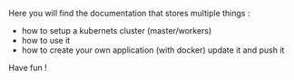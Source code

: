 Here you will find the documentation that stores multiple things :
- how to setup a kubernets cluster (master/workers)
- how to use it
- how to create your own application (with docker) update it and push it

Have fun !
